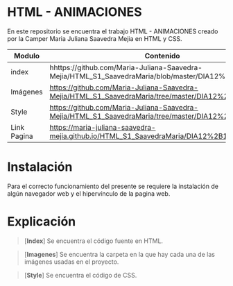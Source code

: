 # HTML - ANIMACIONES

En este repositorio se encuentra el trabajo HTML - ANIMACIONES creado por la Camper Maria Juliana Saavedra Mejia en HTML y CSS.


| Modulo | Contenido |
|--|--|
| index |hhttps://github.com/Maria-Juliana-Saavedra-Mejia/HTML_S1_SaavedraMaria/blob/master/DIA12%2B1/index.html|
| Imágenes |https://github.com/Maria-Juliana-Saavedra-Mejia/HTML_S1_SaavedraMaria/tree/master/DIA12%2B1/img|
| Style |https://github.com/Maria-Juliana-Saavedra-Mejia/HTML_S1_SaavedraMaria/tree/master/DIA12%2B1/style|
| Link Pagina |https://maria-juliana-saavedra-mejia.github.io/HTML_S1_SaavedraMaria/DIA12%2B1/|

# **Instalación**

Para el correcto funcionamiento del presente se requiere la instalación de algún navegador web y el hipervínculo de la pagina web.

# **Explicación**

> [**Index**]
Se encuentra el código fuente en HTML.

> [**Imagenes**]
Se encuentra la carpeta en la que hay cada una de las imágenes usadas en el proyecto.

> [**Style**]
Se encuentra el código de CSS.

